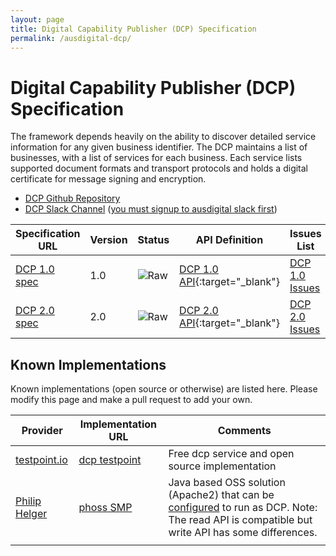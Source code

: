 ```yaml
---
layout: page
title: Digital Capability Publisher (DCP) Specification
permalink: /ausdigital-dcp/
---
```


# Digital Capability Publisher (DCP) Specification

The framework depends heavily on the ability to discover detailed service information for any given business identifier.  The DCP maintains a list of businesses, with a list of services for each business. Each service lists supported document formats and transport protocols and holds a digital certificate for message signing and encryption.

* [DCP Github Repository](https://github.com/ausdigital/ausdigital-dcp)
* [DCP Slack Channel](https://ausdigital.slack.com/messages/spec-dcp/) ([you must signup to ausdigital slack first](https://chat.ausdigital.org/))

| Specification URL | Version | Status | API Definition |  Issues List |
| ----------------- | ------- | ------ | -------------- |  ----------- |
| [DCP 1.0 spec](http://ausdigital.org/specs/ausdigital-dcp/1.0/) | 1.0 | ![Raw](http://rfc.unprotocols.org/spec:2/COSS/raw.svg) | [DCP 1.0 API](http://swagger.testpoint.io?url=http://ausdigital.org/specs/ausdigital-dcp/1.0/swagger.json){:target="_blank"}  | [DCP 1.0 Issues](https://github.com/ausdigital/ausdigital-dcp/issues)    |
| [DCP 2.0 spec](http://ausdigital.org/specs/ausdigital-dcp/2.0/) | 2.0 | ![Raw](http://rfc.unprotocols.org/spec:2/COSS/raw.svg) | [DCP 2.0 API](http://swagger.testpoint.io?url=http://ausdigital.org/specs/ausdigital-dcp/2.0/swagger.json){:target="_blank"}  | [DCP 2.0 Issues](https://github.com/ausdigital/ausdigital-dcp/issues)    |

## Known Implementations

Known implementations (open source or otherwise) are listed here.  Please modify this page and make a pull request to add your own.

|Provider|Implementation URL|Comments|
|--------|------------------|--------|
|[testpoint.io](http://testpoint.io/) | [dcp testpoint](http://testpoint.io/dcp)| Free dcp service and open source implementation|
|[Philip Helger](https://github.com/phax) | [phoss SMP](https://github.com/phax/peppol-smp-server)| Java based OSS solution (Apache2) that can be [configured](https://github.com/phax/peppol-smp-server/wiki/AusDigital-DCP) to run as DCP. Note: The read API is compatible but write API has some differences. |
|  |  |  |
